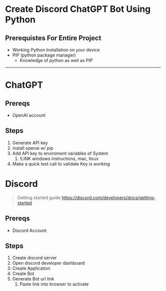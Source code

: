 # Create Discord ChatGPT Bot Using Python

## Prerequistes For Entire Project

- Working Python Installation on your device
- PIP (python package manager)
  - Knowledge of python as well as PIP

---

# ChatGPT

## Prereqs

- OpenAI account

## Steps

1. Generate API key
2. install openai w/ pip
3. Add API key to enviroment variables of System
   1. !LINK windows instructions, mac, linux
4. Make a quick test call to validate Key is working

# Discord

> Getting started guide https://discord.com/developers/docs/getting-started

## Prereqs

- Discord Account

## Steps

1. Create discord server
2. Open discord developer dashboard
3. Create Application
4. Create Bot
5. Generate Bot url link
   1. Paste link into browser to activate
